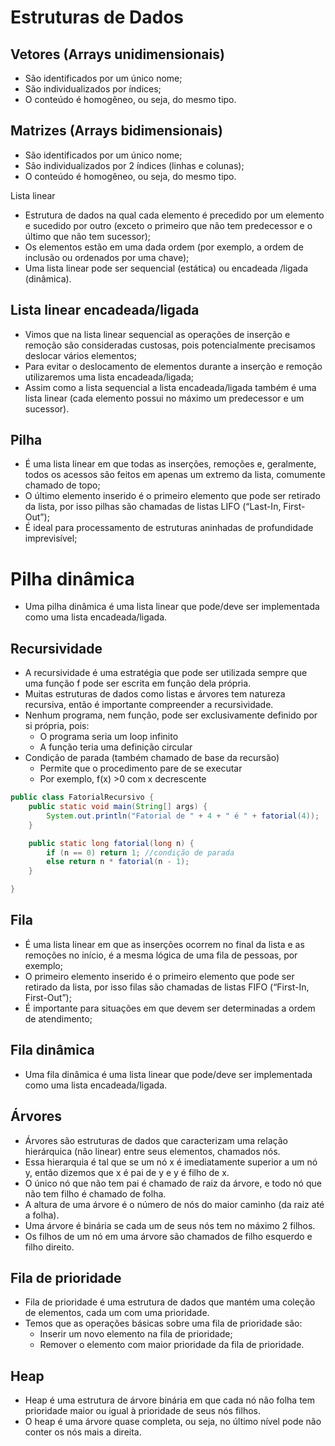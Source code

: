 # Estruturas de Dados

## Vetores (Arrays unidimensionais)

- São identificados por um único nome;
- São individualizados por índices;
- O conteúdo é homogêneo, ou seja, do mesmo tipo.

## Matrizes (Arrays bidimensionais)

- São identificados por um único nome;
- São individualizados por 2 índices (linhas e colunas);
- O conteúdo é homogêneo, ou seja, do mesmo tipo.

Lista linear

- Estrutura de dados na qual cada elemento é precedido por um
  elemento e sucedido por outro (exceto o primeiro que não tem
  predecessor e o último que não tem sucessor);
- Os elementos estão em uma dada ordem (por exemplo, a ordem
  de inclusão ou ordenados por uma chave);
- Uma lista linear pode ser sequencial (estática) ou encadeada
  /ligada (dinâmica).

## Lista linear encadeada/ligada

- Vimos que na lista linear sequencial as operações de inserção e
  remoção são consideradas custosas, pois potencialmente
  precisamos deslocar vários elementos;
- Para evitar o deslocamento de elementos durante a inserção e
  remoção utilizaremos uma lista encadeada/ligada;
- Assim como a lista sequencial a lista encadeada/ligada também
  é uma lista linear (cada elemento possui no máximo um
  predecessor e um sucessor).

## Pilha

- É uma lista linear em que todas as inserções, remoções e,
  geralmente, todos os acessos são feitos em apenas um extremo
  da lista, comumente chamado de topo;
- O último elemento inserido é o primeiro elemento que pode ser
  retirado da lista, por isso pilhas são chamadas de listas LIFO
  (“Last-In, First-Out”);
- É ideal para processamento de estruturas aninhadas de
  profundidade imprevisível;

# Pilha dinâmica

- Uma pilha dinâmica é uma lista linear que pode/deve ser
  implementada como uma lista encadeada/ligada.

## Recursividade

- A recursividade é uma estratégia que pode ser utilizada sempre
  que uma função f pode ser escrita em função dela própria.
- Muitas estruturas de dados como listas e árvores tem natureza
  recursiva, então é importante compreender a recursividade.
- Nenhum programa, nem função, pode ser exclusivamente
  definido por si própria, pois:
    - O programa seria um loop infinito
    - A função teria uma definição circular
- Condição de parada (também chamado de base da recursão)
    - Permite que o procedimento pare de se executar
    - Por exemplo, f(x) >0 com x decrescente

```java
public class FatorialRecursivo {
    public static void main(String[] args) {
        System.out.println("Fatorial de " + 4 + " é " + fatorial(4));
    }

    public static long fatorial(long n) {
        if (n == 0) return 1; //condição de parada
        else return n * fatorial(n - 1);
    }

}
```

## Fila

- É uma lista linear em que as inserções ocorrem no final da lista e
as remoções no início, é a mesma lógica de uma fila de pessoas,
por exemplo;
- O primeiro elemento inserido é o primeiro elemento que pode
ser retirado da lista, por isso filas são chamadas de listas FIFO
(“First-In, First-Out”);
- É importante para situações em que devem ser determinadas a
ordem de atendimento;

## Fila dinâmica

- Uma fila dinâmica é uma lista linear que pode/deve ser
implementada como uma lista encadeada/ligada.

## Árvores

- Árvores são estruturas de dados que caracterizam uma relação
hierárquica (não linear) entre seus elementos, chamados nós.
- Essa hierarquia é tal que se um nó x é imediatamente superior a
um nó y, então dizemos que x é pai de y e y é filho de x.
- O único nó que não tem pai é chamado de raiz da árvore, e todo
nó que não tem filho é chamado de folha.
- A altura de uma árvore é o número de nós do maior caminho (da
raiz até a folha).
- Uma árvore é binária se cada um de seus nós tem no máximo 2
filhos.
- Os filhos de um nó em uma árvore são chamados de filho
esquerdo e filho direito.

## Fila de prioridade

- Fila de prioridade é uma estrutura de dados que mantém uma
coleção de elementos, cada um com uma prioridade.
- Temos que as operações básicas sobre uma fila de prioridade são:
  - Inserir um novo elemento na fila de prioridade;
  - Remover o elemento com maior prioridade da fila de
  prioridade.

## Heap

- Heap é uma estrutura de árvore binária em que cada nó não
folha tem prioridade maior ou igual à prioridade de seus nós
filhos.
- O heap é uma árvore quase completa, ou seja, no último nível
pode não conter os nós mais a direita.